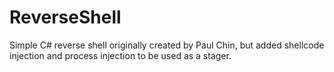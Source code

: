 # ReverseShell
Simple C# reverse shell originally created by Paul Chin, but added shellcode injection and process injection
to be used as a stager.
